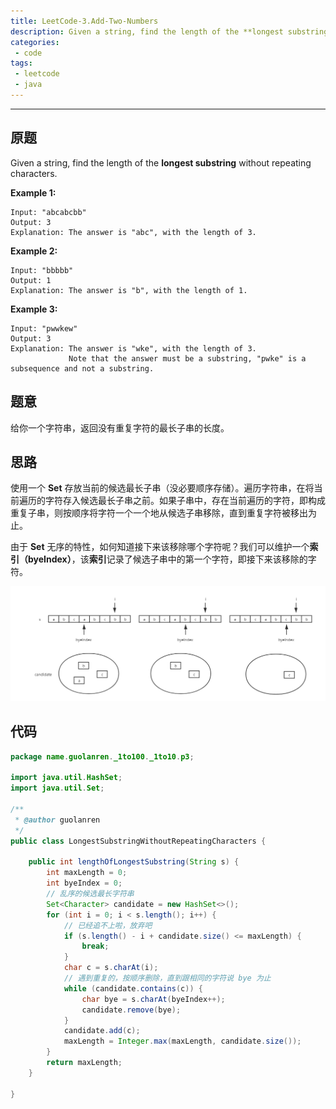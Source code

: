 ```yaml
---
title: LeetCode-3.Add-Two-Numbers
description: Given a string, find the length of the **longest substring** without repeating characters.
categories: 
 - code
tags:
 - leetcode
 - java
---
```


------

## 原题

Given a string, find the length of the **longest substring** without repeating characters.

**Example 1:**

```
Input: "abcabcbb"
Output: 3 
Explanation: The answer is "abc", with the length of 3. 
```

**Example 2:**

```
Input: "bbbbb"
Output: 1
Explanation: The answer is "b", with the length of 1.
```

**Example 3:**

```
Input: "pwwkew"
Output: 3
Explanation: The answer is "wke", with the length of 3. 
             Note that the answer must be a substring, "pwke" is a subsequence and not a substring.
```

## 题意

给你一个字符串，返回没有重复字符的最长子串的长度。

## 思路

使用一个 **Set** 存放当前的候选最长子串（没必要顺序存储）。遍历字符串，在将当前遍历的字符存入候选最长子串之前。如果子串中，存在当前遍历的字符，即构成重复子串，则按顺序将字符一个一个地从候选子串移除，直到重复字符被移出为止。

由于 **Set** 无序的特性，如何知道接下来该移除哪个字符呢？我们可以维护一个**索引（byeIndex）**，该**索引**记录了候选子串中的第一个字符，即接下来该移除的字符。

![Bye-Index](https://github.com/guolanren/gallery/blob/master/leetcode/1to100/1to10/p3-Longest-Substring-Without-Repeating-Characters/Bye-Index.png?raw=true)

## 代码

```java
package name.guolanren._1to100._1to10.p3;

import java.util.HashSet;
import java.util.Set;

/**
 * @author guolanren
 */
public class LongestSubstringWithoutRepeatingCharacters {

    public int lengthOfLongestSubstring(String s) {
        int maxLength = 0;
        int byeIndex = 0;
        // 乱序的候选最长字符串
        Set<Character> candidate = new HashSet<>();
        for (int i = 0; i < s.length(); i++) {
            // 已经追不上啦，放弃吧
            if (s.length() - i + candidate.size() <= maxLength) {
                break;
            }
            char c = s.charAt(i);
            // 遇到重复的，按顺序删除，直到跟相同的字符说 bye 为止
            while (candidate.contains(c)) {
                char bye = s.charAt(byeIndex++);
                candidate.remove(bye);
            }
            candidate.add(c);
            maxLength = Integer.max(maxLength, candidate.size());
        }
        return maxLength;
    }

}
```
